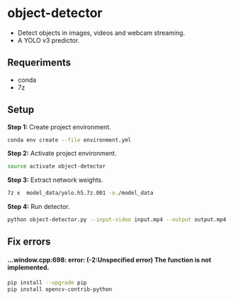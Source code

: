 #  object-detector

* Detect objects in images, videos and webcam streaming.
* A YOLO v3 predictor.

## Requeriments

* conda
* 7z

## Setup

**Step 1:** Create project environment.

```bash
conda env create --file environment.yml
```

**Step 2:** Activate project environment.

```bash
source activate object-detector
```

**Step 3:** Extract network weights.

```bash
7z x  model_data/yolo.h5.7z.001 -o./model_data 
```

**Step 4:** Run detector.

```bash
python object-detector.py --input-video input.mp4 --output output.mp4 --predict-bounding-boxes
```


## Fix errors

#### ...window.cpp:698: error: (-2:Unspecified error) The function is not implemented. 

```bash
pip install --upgrade pip
pip install opencv-contrib-python
```
